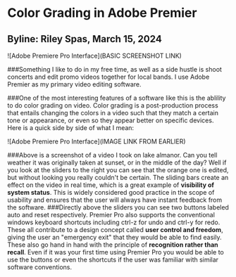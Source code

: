 # Color Grading in Adobe Premier

## Byline: Riley Spas, March 15, 2024

![Adobe Premiere Pro Interface](BASIC SCREENSHOT LINK)

###Something I like to do in my free time, as well as a side hustle is shoot concerts and edit promo videos together for local bands. I use Adobe Premier as my primary video editing software.

###One of the most interesting features of a software like this is the ablility to do color grading on video. Color grading is a post-production process that entails changing the colors in a video such that they match a certain tone or appearance, or even so they appear better on specific devices.  Here is a quick side by side of what I mean:

![Adobe Premiere Pro Interface](IMAGE LINK FROM EARLIER)

###Above is a screenshot of a video I took on lake almanor. Can you tell weather it was originally taken at sunset, or in the middle of the day?  Well if you look at the sliders to the right you can see that the orange one is edited, but without looking you really couldn't be certain.  The sliding bars create an effect on the video in real time, which is a great example of **visibility of system status**.  This is widely considered good practice in the scope of usability and ensures that the user will always have instant feedback from the software. 
###Directly above the sliders you can see two buttons labeled auto and reset respectively. Premier Pro also supports the conventional windows keyboard shortcuts including ctrl-z for undo and ctrl-y for redo. These all contribute to a design concept called **user control and freedom**, giving the user an "emergency exit" that they would be able to find easily.  These also go hand in hand with the principle of **recognition rather than recall**. Even if it was your first time using Premier Pro you would be able to use the buttons or even the shortcuts if the user was familiar with similar software conventions.
